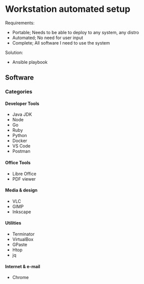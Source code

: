 # Workstation automated setup

Requirements:
- Portable; Needs to be able to deploy to any system, any distro
- Automated; No need for user input
- Complete; All software I need to use the system

Solution:
- Ansible playbook

## Software

### Categories

#### Developer Tools
- Java JDK
- Node
- Go
- Ruby
- Python
- Docker
- VS Code
- Postman

#### Office Tools
- Libre Office
- PDF viewer

#### Media & design
- VLC
- GIMP
- Inkscape

#### Utilities
- Terminator
- VirtualBox
- GPaste
- Htop
- jq

#### Internet & e-mail
- Chrome

